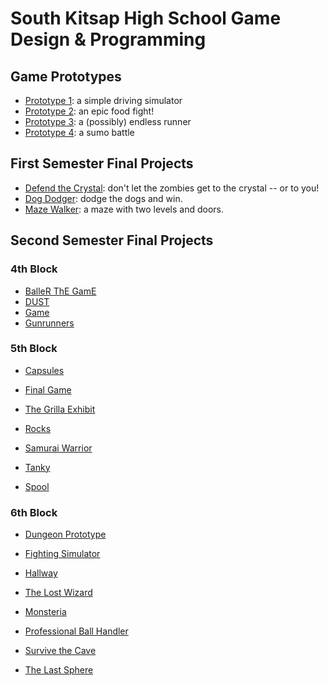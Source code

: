 # South Kitsap High School Game Design & Programming

## Game Prototypes

* [Prototype 1][p1]: a simple driving simulator
* [Prototype 2][p2]: an epic food fight!
* [Prototype 3][p3]: a (possibly) endless runner
* [Prototype 4][p4]: a sumo battle

[p1]: <https://game-design-and-programming.github.io/Prototypes/prototype-1/>
[p2]: <https://game-design-and-programming.github.io/Prototypes/prototype-2/>
[p3]: <https://game-design-and-programming.github.io/Prototypes/prototype-3/index.html>
[p4]: <https://game-design-and-programming.github.io/Prototypes/prototype-4/>
[p5]: <https://game-design-and-programming.github.io/Prototypes/prototype-5/>

## First Semester Final Projects

* [Defend the Crystal][dtc]: don't let the zombies get to the crystal -- or to you!
* [Dog Dodger][dd]: dodge the dogs and win.
* [Maze Walker][mw]: a maze with two levels and doors.

[dtc]: <https://game-design-and-programming.github.io/2022-2023/1st-semester-projects/DefendTheCrystal/index.html>
[dd]: <https://game-design-and-programming.github.io/2022-2023/1st-semester-projects/DogDodger/index.html>
[mw]: <https://game-design-and-programming.github.io/2022-2023/1st-semester-projects/MazeWalker/index.html>

## Second Semester Final Projects

### 4th Block

* [BalleR ThE GamE][btg]
* [DUST][dust]
* [Game][game]
* [Gunrunners][gunrunners]

[btg]: <https://game-design-and-programming.github.io/2022-2023/2nd-semester-projects/4th-block/BalleR-ThE-GamE/index.html>
[dust]: <https://game-design-and-programming.github.io/2022-2023/2nd-semester-projects/4th-block/DUST/index.html>
[game]: <https://game-design-and-programming.github.io/2022-2023/2nd-semester-projects/4th-block/Game/index.html>
[gunrunners]: <https://game-design-and-programming.github.io/2022-2023/2nd-semester-projects/4th-block/Gunrunners/index.html>

### 5th Block

* [Capsules][cap]
* [Final Game][fg]
* [The Grilla Exhibit][tge]
* [Rocks][rocks]
* [Samurai Warrior][sw]
* [Tanky][tanky]

* [Spool][spool]

[cap]: <https://game-design-and-programming.github.io/2022-2023/2nd-semester-projects/5th-block/Capsules/index.html>
[fg]: <https://game-design-and-programming.github.io/2022-2023/2nd-semester-projects/5th-block/Final-Game/index.html>
[tge]: <https://game-design-and-programming.github.io/2022-2023/2nd-semester-projects/5th-block/The-Grilla-Exhibit/index.html>
[rocks]: <https://game-design-and-programming.github.io/2022-2023/2nd-semester-projects/5th-block/Rocks/index.html>
[sw]: <https://game-design-and-programming.github.io/2022-2023/2nd-semester-projects/5th-block/Samuari-Warrior/index.html>
[tanky]: <https://game-design-and-programming.github.io/2022-2023/2nd-semester-projects/5th-block/Tanky/index.html>

[spool]: <https://game-design-and-programming.github.io/2022-2023/2nd-semester-projects/5th-block/Spool/index.html>

### 6th Block

* [Dungeon Prototype][dp]
* [Fighting Simulator][fs]
* [Hallway][h]
* [The Lost Wizard][tlw]
* [Monsteria][monsteria]
* [Professional Ball Handler][pbh]
* [Survive the Cave][stc]

* [The Last Sphere][tls]

[dp]: <https://game-design-and-programming.github.io/2022-2023/2nd-semester-projects/6th-block/Dungeon-Prototype/index.html>
[fs]: <https://game-design-and-programming.github.io/2022-2023/2nd-semester-projects/6th-block/Fighting-Simulator/index.html>
[h]: <https://game-design-and-programming.github.io/2022-2023/2nd-semester-projects/6th-block/Hallway/index.html>
[tlw]: <https://game-design-and-programming.github.io/2022-2023/2nd-semester-projects/6th-block/The-Lost-Wizard/index.html>
[monsteria]: <https://game-design-and-programming.github.io/2022-2023/2nd-semester-projects/6th-block/Monsteria/index.html>
[pbh]: <https://game-design-and-programming.github.io/2022-2023/2nd-semester-projects/6th-block/Professional-Ball-Handler/index.html>
[stc]: <https://game-design-and-programming.github.io/2022-2023/2nd-semester-projects/6th-block/Survive-the-Cave/index.html>

[tls]: <https://game-design-and-programming.github.io/2022-2023/2nd-semester-projects/6th-block/The-Last-Sphere/index.html>
